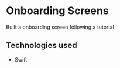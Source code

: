 # Onboarding Screens

Built a onboarding screen following a tutorial

## Technologies used

- Swift
